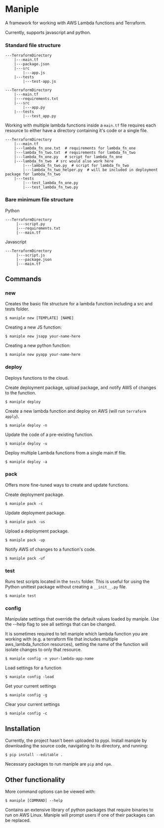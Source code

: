 # Maniple 

A framework for working with AWS Lambda functions and Terraform.

Currently, supports javascript and python.

### Standard file structure

```
---TerraformDirectory
	|---main.tf
	|---package.json
	|---src
		|---app.js
	|---tests
		|---test-app.js
```

```
---TerraformDirectory
	|---main.tf
	|---requirements.txt
	|---src
		|---app.py
	|---tests
		|---test_app.py
```

Working with multiple lambda functions inside a `main.tf` file requires each resource to either have a directory containing it's code or a single file.

```
---TerraformDirectory
	|---main.tf
	|---lambda_fn_one.txt  # requirements for lambda_fn_one
	|---lambda_fn_two.txt  # requirements for lambda_fn_two
	|---lambda_fn_one.py   # script for lambda_fn_one
	|---lambda_fn_two  # src would also work here
		|---lambda_fn_two.py  # script for lambda_fn_two
		|---lambda_fn_two_helper.py  # will be included in deployment package for lambda_fn_two
	|---tests
		|---test_lambda_fn_one.py
		|---test_lambda_fn_two.py
```

### Bare minimum file structure

Python
```
---TerraformDirectory
     |---script.py
     |---requirements.txt
     |---main.tf
```

Javascript
```
---TerraformDirectory
     |---script.js
     |---package.json
     |---main.tf
```

## Commands

### new
Creates the basic file structure for a lambda function including a src and tests folder.

	$ maniple new [TEMPLATE] [NAME]
	
Creating a new JS function:

	$ maniple new jsapp your-name-here
	
Creating a new python function:

	$ maniple new pyapp your-name-here
	
### deploy
Deploys functions to the cloud.

Create deployment package, upload package, and notify AWS of changes to the function.

	$ maniple deploy
	
Create a new lambda function and deploy on AWS (will run `terraform apply`).

	$ maniple deploy -n
	
Update the code of a pre-existing function.

	$ maniple deploy -u
	
Deploy multiple Lambda functions from a single main.tf file.

	$ maniple deploy -a
	
### pack
Offers more fine-tuned ways to create and update functions.

Create deployment package.

	$ maniple pack -c

Update deployment package.

	$ maniple pack -us

Upload a deployment package.

	$ maniple pack -up
	
Notify AWS of changes to a function's code.

	$ maniple pack -uf
	
### test
Runs test scripts located in the `tests` folder. This is useful for using the Python unittest package without creating a `__init__.py` file.

	$ maniple test
	
### config
Manipulate settings that override the default values loaded by maniple. Use the --help flag to see all settings that can be changed.

It is sometimes required to tell maniple which lambda function you are working with (e.g. a terraform file that includes multiple aws_lambda_function resources), setting the name of the function will isolate changes to only that resource.

	$ maniple config -n your-lambda-app-name

Load settings for a function

	$ maniple config -load

Get your current settings

	$ maniple config -g
	
Clear your current settings

	$ maniple config -c
	
## Installation

Currently, the project hasn't been uploaded to pypi. Install maniple by downloading the source code, navigating to its directory, and running:

	$ pip install --editable .

Necessary packages to run maniple are `pip` and `npm`. 

## Other functionality
More command options can be viewed with:

	$ maniple [COMMAND] --help

Contains an extensive library of python packages that require binaries to run on AWS Linux. Maniple will prompt users if one of their packages can be replaced.
